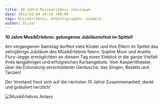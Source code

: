 ```yaml
---
title: 10-Jahre-Musikerlebnis-Jubilaeum
date: 2013-03-04 19:43 +00:00
tags: MusikErlebnis, Arbeitsgruppen, example
author: Oliver
---
```


**10 Jahre MusikErlebnis: gelungenes Jubiläumsfest im Spittel!**

Am vergangenen Samstag durften viele Kinder und ihre Eltern im Spittel das zehnjährige Jubiläum des MusikErlebnis feiern. Sophie Moor und Anette Flury-Jegge ermöglichten an diesem Tag einen Einblick in die ganze Vielfalt ihres langjährigen und erfolgreichen Kursangebots: Vom Kasperlitheater, über die Erkundung verschiedener Geräusche, das Singen, Basteln und Tanzen!

Der Vorstand freut sich auf die nächsten 10 Jahre Zusammenarbeit, dankt und gratuliert herzlich!

![MusikErlebnis Anlass](evk_musikerlebnis10.jpg)

